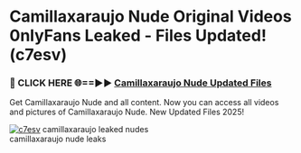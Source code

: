 # Camillaxaraujo Nude Original Videos 0nlyFans Leaked - Files Updated! (c7esv)

<h3>🔴 CLICK HERE 🌐==►► <a href="https://tinyurl.com/yrmya6cz" rel="nofollow">Camillaxaraujo Nude Updated Files</a></h3>

Get Camillaxaraujo Nude and all content. Now you can access all videos and pictures of Camillaxaraujo Nude. New Updated Files 2025!

[![c7esv](https://i.imgur.com/FMdXYCs.gif)](https://tinyurl.com/yrmya6cz)
camillaxaraujo leaked nudes<br>
camillaxaraujo nude leaks